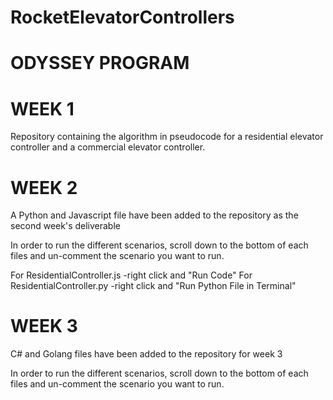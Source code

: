 # RocketElevatorControllers
# ODYSSEY PROGRAM
# WEEK 1
Repository containing the algorithm in pseudocode for a residential elevator controller and a commercial elevator controller.

# WEEK 2
A Python and Javascript file have been added to the repository as the second week's deliverable

In order to run the different scenarios, scroll down to the bottom of each files and un-comment the scenario
you want to run.

For ResidentialController.js 
    -right click and "Run Code"
For ResidentialController.py
    -right click and "Run Python File in Terminal"

# WEEK 3
C# and Golang files have been added to the repository for week 3

In order to run the different scenarios, scroll down to the bottom of each files and un-comment the scenario
you want to run.